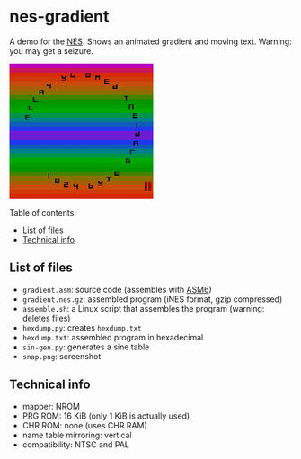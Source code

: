 # nes-gradient
A demo for the [NES](https://en.wikipedia.org/wiki/Nintendo_Entertainment_System). Shows an animated gradient and moving text. Warning: you may get a seizure.

![screenshot](snap.png)

Table of contents:
* [List of files](#list-of-files)
* [Technical info](#technical-info)

## List of files
* `gradient.asm`: source code (assembles with [ASM6](https://github.com/qalle2/asm6))
* `gradient.nes.gz`: assembled program (iNES format, gzip compressed)
* `assemble.sh`: a Linux script that assembles the program (warning: deletes files)
* `hexdump.py`: creates `hexdump.txt`
* `hexdump.txt`: assembled program in hexadecimal
* `sin-gen.py`: generates a sine table
* `snap.png`: screenshot

## Technical info
* mapper: NROM
* PRG ROM: 16 KiB (only 1 KiB is actually used)
* CHR ROM: none (uses CHR RAM)
* name table mirroring: vertical
* compatibility: NTSC and PAL
